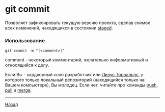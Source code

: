 # git commit
Позволяет зафиксировать текущую версию проекта, сделав снимок всех изменений, находящихся в состоянии [staged](./status.md).

### Использование

`git commit -m "[<comment>]"`

comment - некоторый комментарий, желательно информативный и относящийся к делу. 

Если Вы - хардкорный соло разработчик или [Линус Торвальдс](./about_git.md), у которого только локальный репозиторий (находящийся только на Вашем компьютере), Вы молодец. Если нет, читайте про команды [push](./push.md), [pull](./pull.md) и [merge](./merge.md).
___
[Назад](./readme.md)